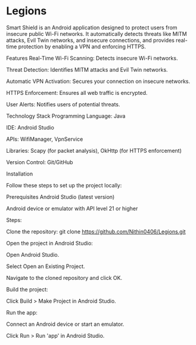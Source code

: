 # Legions
Smart Shield is an Android application designed to protect users from insecure public Wi-Fi networks. It automatically detects threats like MITM attacks, Evil Twin networks, and insecure connections, and provides real-time protection by enabling a VPN and enforcing HTTPS.

Features Real-Time Wi-Fi Scanning: Detects insecure Wi-Fi networks.

Threat Detection: Identifies MITM attacks and Evil Twin networks.

Automatic VPN Activation: Secures your connection on insecure networks.

HTTPS Enforcement: Ensures all web traffic is encrypted.

User Alerts: Notifies users of potential threats.

Technology Stack Programming Language: Java

IDE: Android Studio

APIs: WifiManager, VpnService

Libraries: Scapy (for packet analysis), OkHttp (for HTTPS enforcement)

Version Control: Git/GitHub

Installation

Follow these steps to set up the project locally:

Prerequisites Android Studio (latest version)

Android device or emulator with API level 21 or higher

Steps:

Clone the repository: git clone https://github.com/Nithin0406/Legions.git

Open the project in Android Studio:

Open Android Studio.

Select Open an Existing Project.

Navigate to the cloned repository and click OK.

Build the project:

Click Build > Make Project in Android Studio.

Run the app:

Connect an Android device or start an emulator.

Click Run > Run 'app' in Android Studio.

